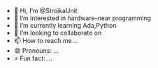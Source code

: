 - 👋 Hi, I’m @StroikaUnit
- 👀 I’m interested in hardware-near programming
- 🌱 I’m currently learning Ada,Python 
- 💞️ I’m looking to collaborate on 
- 📫 How to reach me ...
- 😄 Pronouns: ...
- ⚡ Fun fact: ...

<!---
StroikaUnit/StroikaUnit is a ✨ special ✨ repository because its `README.md` (this file) appears on your GitHub profile.
You can click the Preview link to take a look at your changes.
--->
